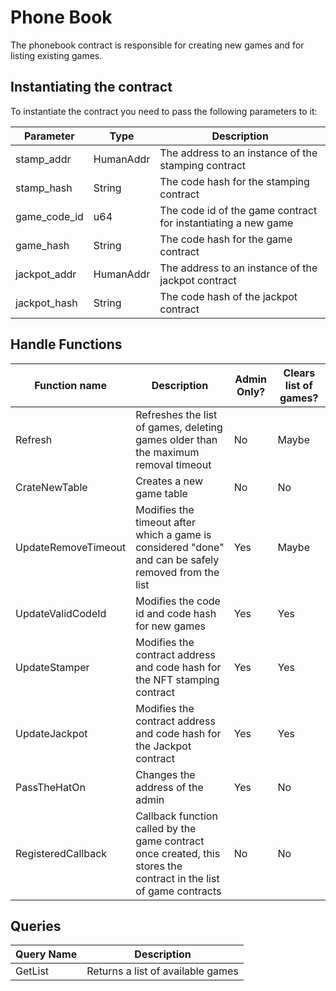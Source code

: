 # Phone Book

The phonebook contract is responsible for creating new games and for listing existing games.


## Instantiating the contract
To instantiate the contract you need to pass the following parameters to it: 

| Parameter    | Type      | Description                                                   |
|--------------|-----------|---------------------------------------------------------------|
| stamp_addr   | HumanAddr | The address to an instance of the stamping contract           |
| stamp_hash   | String    | The code hash for the stamping contract                       |
| game_code_id | u64       | The code id of the game contract for instantiating a new game |
| game_hash    | String    | The code hash for the game contract                           |
| jackpot_addr | HumanAddr | The address to an instance of the jackpot contract            |
| jackpot_hash | String    | The code hash of the jackpot contract                         |

## Handle Functions
| Function name       | Description                                                                                                        | Admin Only? | Clears list of games? |
|---------------------|--------------------------------------------------------------------------------------------------------------------|-------------|-----------------------|
| Refresh             | Refreshes the list of games, deleting games older than the maximum removal timeout                                 | No          | Maybe                 |
| CrateNewTable       | Creates a new game table                                                                                           | No          | No                    |
| UpdateRemoveTimeout | Modifies the timeout after which a game is considered "done" and can be safely removed from the list               | Yes         | Maybe                 |
| UpdateValidCodeId   | Modifies the code id and code hash for new games                                                                   | Yes         | Yes                   |
| UpdateStamper       | Modifies the contract address and code hash for the NFT stamping contract                                          | Yes         | Yes                   |
| UpdateJackpot       | Modifies the contract address and code hash for the Jackpot contract                                               | Yes         | Yes                   |
| PassTheHatOn        | Changes the address of the admin                                                                                   | Yes         | No                    |
| RegisteredCallback  | Callback function called by the game contract once created, this stores the contract in the list of game contracts | No          | No                    |

## Queries
| Query Name | Description                       |
|------------|-----------------------------------|
| GetList    | Returns a list of available games |